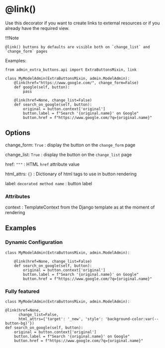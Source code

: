 # @link()

Use this decorator if you want to create links to external 
resources or if you already have the required view. 


!!!Note
    
    @link() buttons by defaults are visible both on `change_list` and `change_form` pages


Examples:
    
    from admin_extra_buttons.api import ExtraButtonsMixin, link

    class MyModelAdmin(ExtraButtonsMixin, admin.ModelAdmin):
        @link(href="https://www.google.com/", change_form=False)
        def google(self, button):
            pass
    
        @link(href=None, change_list=False)
        def search_on_google(self, button):
            original = button.context['original']
            button.label = f"Search '{original.name}' on Google"
            button.href = f"https://www.google.com/?q={original.name}"
     

## Options

change_form: `True`
: display the button on the `change_form` page

change_list: `True`
: display  the button on the `change_list` page

href: `"""`
: HTML `href` attribute value 

html_attrs: `{}`
: Dictionary of html tags to use in button rendering

label: `decorated method name`
: button label

### Attributes

context
: TemplateContext from the Django template as at the moment of rendering

## Examples

### Dynamic Configuration

    class MyModelAdmin(ExtraButtonsMixin, admin.ModelAdmin):

        @link(href=None, change_list=False)
        def search_on_google(self, button):
            original = button.context['original']
            button.label = f"Search '{original.name}' on Google"
            button.href = f"https://www.google.com/?q={original.name}"

### Fully featured

    class MyModelAdmin(ExtraButtonsMixin, admin.ModelAdmin):

    @link(href=None, 
          change_list=False, 
          html_attrs={'target': '_new', 'style': 'background-color:var(--button-bg)'})
    def search_on_google(self, button):
        original = button.context['original']
        button.label = f"Search '{original.name}' on Google"
        button.href = f"https://www.google.com/?q={original.name}"
